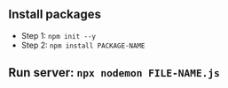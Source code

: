 ## Install packages

- Step 1: `npm init --y`
- Step 2: `npm install PACKAGE-NAME`

## Run server: `npx nodemon FILE-NAME.js`
